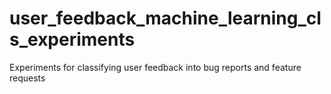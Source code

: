 # user_feedback_machine_learning_cls_experiments
Experiments for classifying user feedback into bug reports and feature requests
